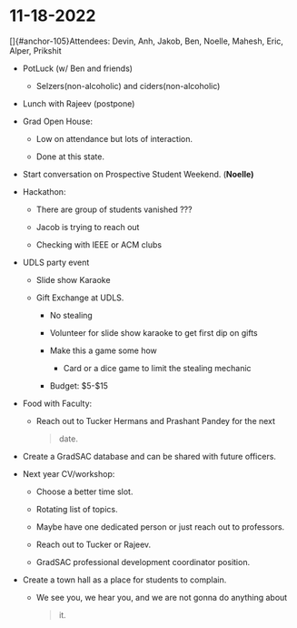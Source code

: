 # 11-18-2022

[]{#anchor-105}Attendees: Devin, Anh, Jakob, Ben, Noelle, Mahesh, Eric,
Alper, Prikshit

-   PotLuck (w/ Ben and friends)

    -   Selzers(non-alcoholic) and ciders(non-alcoholic)

-   Lunch with Rajeev (postpone)

-   Grad Open House:

    -   Low on attendance but lots of interaction.

    -   Done at this state.

-   Start conversation on Prospective Student Weekend. (**Noelle)**

-   Hackathon:

    -   There are group of students vanished ???

    -   Jacob is trying to reach out

    -   Checking with IEEE or ACM clubs

-   UDLS party event

    -   Slide show Karaoke

    -   Gift Exchange at UDLS.

        -   No stealing

        -   Volunteer for slide show karaoke to get first dip on gifts

        -   Make this a game some how

            -   Card or a dice game to limit the stealing mechanic

        -   Budget: \$5-\$15

-   Food with Faculty:

    -   Reach out to Tucker Hermans and Prashant Pandey for the next
        > date.

-   Create a GradSAC database and can be shared with future officers.

-   Next year CV/workshop:

    -   Choose a better time slot.

    -   Rotating list of topics.

    -   Maybe have one dedicated person or just reach out to professors.

    -   Reach out to Tucker or Rajeev.

    -   GradSAC professional development coordinator position.

-   Create a town hall as a place for students to complain.

    -   We see you, we hear you, and we are not gonna do anything about
        > it.

